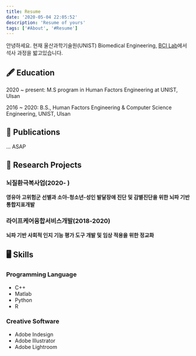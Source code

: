 ```yaml
---
title: Resume
date: '2020-05-04 22:05:52'
description: 'Resume of yours'
tags: ['#About', '#Resume']
---
```


안녕하세요. 현재 울산과학기술원(UNIST) Biomedical Engineering, [BCI Lab](https://bci.unist.ac.kr/)에서 석사 과정을 밟고있습니다. 

## 🖋 Education
2020 ~ present: M.S program in Human Factors Engineering at UNIST, Ulsan


2016 ~ 2020: B.S., Human Factors Engineering & Computer Science Engineering, UNIST, Ulsan




## 📄 Publications
... ASAP






## 🚧 Research Projects

### 뇌질환극복사업(2020- )

**영유아 고위험군 선별과 소아-청소년-성인 발달장애 진단 및 감별진단을 위한 뇌파 기반 통합지표개발**


### 라이프케어융합서비스개발(2018-2020)

**뇌파 기반 사회적 인지 기능 평가 도구 개발 및 임상 적용을 위한 정교화**






## 🖥 Skills
### Programming Language
- C++
- Matlab
- Python
- R

### Creative Software
- Adobe Indesign
- Adobe Illustrator
- Adobe Lightroom
